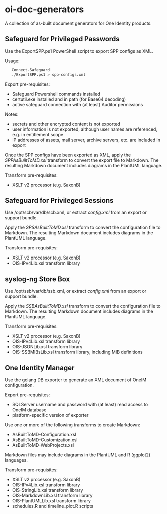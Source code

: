 # oi-doc-generators

A collection of as-built document generators for One Identity products.


## Safeguard for Privileged Passwords

Use the ExportSPP.ps1 PowerShell script to export SPP configs as XML.

Usage:

``` sh
   Connect-Safeguard
   ./ExportSPP.ps1 > spp-configs.xml
```

Export pre-requisites:

- Safeguard Powershell commands installed
- certutil.exe installed and in path (for Base64 decoding)
- active safeguard connection with (at least) Auditor permissions

Notes:

- secrets and other encrypted content is not exported
- user information is not exported, although user names are referenced, e.g. in entitlement scope
- IP addresses of assets, mail server, archive servers, etc. are included in export


Once the SPP configs have been exported as XML, apply the _SPPAsBuiltToMD.xsl_ transform to convert the export file to Markdown.  The resulting Markdown document includes diagrams in the PlantUML language.

Transform pre-requisites:

- XSLT v2 processor (e.g. SaxonB)


## Safeguard for Privileged Sessions

Use /opt/scb/var/db/scb.xml, or extract _config.xml_ from an export or support bundle.

Apply the _SPSAsBuiltToMD.xsl_ transform to convert the configuration file to Markdown.  The resulting Markdown document includes diagrams in the PlantUML language.

Transform pre-requisites:

- XSLT v2 processor (e.g. SaxonB)
- OIS-IPv4Lib.xsl transform library


## syslog-ng Store Box

Use /opt/ssb/var/db/ssb.xml, or extract _config.xml_ from an export or support bundle.

Apply the _SSBAsBuiltToMD.xsl_ transform to convert the configuration file to Markdown.  The resulting Markdown document includes diagrams in the PlantUML language.

Transform pre-requisites:

- XSLT v2 processor (e.g. SaxonB)
- OIS-IPv4Lib.xsl transform library
- OIS-JSONLib.xsl transform library
- OIS-SSBMIBsLib.xsl transform library, including MIB definitions


## One Identity Manager

Use the golang DB exporter to generate an XML document of OneIM configuration.


Export pre-requisites:

- SQLServer username and password with (at least) read access to OneIM database
- platform-specific version of exporter


Use one or more of the following transforms to create Markdown:

- AsBuiltToMD-Configuration.xsl
- AsBuiltToMD-Customization.xsl
- AsBuiltToMD-WebProjects.xsl

Markdown files may include diagrams in the PlantUML and R (ggplot2) languages.

Transform pre-requisites:

- XSLT v2 processor (e.g. SaxonB)
- OIS-IPv4Lib.xsl transform library
- OIS-StringLib.xsl transform library
- OIS-MarkdownLib.xsl transform library
- OIS-PlantUMLLib.xsl transform library
- schedules.R and timeline\_plot.R scripts

